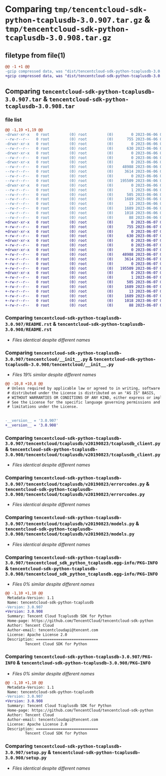 # Comparing `tmp/tencentcloud-sdk-python-tcaplusdb-3.0.907.tar.gz` & `tmp/tencentcloud-sdk-python-tcaplusdb-3.0.908.tar.gz`

## filetype from file(1)

```diff
@@ -1 +1 @@
-gzip compressed data, was "dist/tencentcloud-sdk-python-tcaplusdb-3.0.907.tar", last modified: Tue Jun  6 02:35:12 2023, max compression
+gzip compressed data, was "dist/tencentcloud-sdk-python-tcaplusdb-3.0.908.tar", last modified: Wed Jun  7 00:32:45 2023, max compression
```

## Comparing `tencentcloud-sdk-python-tcaplusdb-3.0.907.tar` & `tencentcloud-sdk-python-tcaplusdb-3.0.908.tar`

### file list

```diff
@@ -1,19 +1,19 @@
-drwxr-xr-x   0 root         (0) root         (0)        0 2023-06-06 02:35:12.000000 tencentcloud-sdk-python-tcaplusdb-3.0.907/
--rw-r--r--   0 root         (0) root         (0)      755 2023-06-06 02:35:12.000000 tencentcloud-sdk-python-tcaplusdb-3.0.907/README.rst
-drwxr-xr-x   0 root         (0) root         (0)        0 2023-06-06 02:35:12.000000 tencentcloud-sdk-python-tcaplusdb-3.0.907/tencentcloud/
--rw-r--r--   0 root         (0) root         (0)      630 2023-06-06 02:35:12.000000 tencentcloud-sdk-python-tcaplusdb-3.0.907/tencentcloud/__init__.py
-drwxr-xr-x   0 root         (0) root         (0)        0 2023-06-06 02:35:12.000000 tencentcloud-sdk-python-tcaplusdb-3.0.907/tencentcloud/tcaplusdb/
--rw-r--r--   0 root         (0) root         (0)        0 2023-06-06 02:35:12.000000 tencentcloud-sdk-python-tcaplusdb-3.0.907/tencentcloud/tcaplusdb/__init__.py
-drwxr-xr-x   0 root         (0) root         (0)        0 2023-06-06 02:35:12.000000 tencentcloud-sdk-python-tcaplusdb-3.0.907/tencentcloud/tcaplusdb/v20190823/
--rw-r--r--   0 root         (0) root         (0)    48988 2023-06-06 02:35:12.000000 tencentcloud-sdk-python-tcaplusdb-3.0.907/tencentcloud/tcaplusdb/v20190823/tcaplusdb_client.py
--rw-r--r--   0 root         (0) root         (0)     3614 2023-06-06 02:35:12.000000 tencentcloud-sdk-python-tcaplusdb-3.0.907/tencentcloud/tcaplusdb/v20190823/errorcodes.py
--rw-r--r--   0 root         (0) root         (0)        0 2023-06-06 02:35:12.000000 tencentcloud-sdk-python-tcaplusdb-3.0.907/tencentcloud/tcaplusdb/v20190823/__init__.py
--rw-r--r--   0 root         (0) root         (0)   195509 2023-06-06 02:35:12.000000 tencentcloud-sdk-python-tcaplusdb-3.0.907/tencentcloud/tcaplusdb/v20190823/models.py
-drwxr-xr-x   0 root         (0) root         (0)        0 2023-06-06 02:35:12.000000 tencentcloud-sdk-python-tcaplusdb-3.0.907/tencentcloud_sdk_python_tcaplusdb.egg-info/
--rw-r--r--   0 root         (0) root         (0)        1 2023-06-06 02:35:12.000000 tencentcloud-sdk-python-tcaplusdb-3.0.907/tencentcloud_sdk_python_tcaplusdb.egg-info/dependency_links.txt
--rw-r--r--   0 root         (0) root         (0)      505 2023-06-06 02:35:12.000000 tencentcloud-sdk-python-tcaplusdb-3.0.907/tencentcloud_sdk_python_tcaplusdb.egg-info/SOURCES.txt
--rw-r--r--   0 root         (0) root         (0)     1689 2023-06-06 02:35:12.000000 tencentcloud-sdk-python-tcaplusdb-3.0.907/tencentcloud_sdk_python_tcaplusdb.egg-info/PKG-INFO
--rw-r--r--   0 root         (0) root         (0)       13 2023-06-06 02:35:12.000000 tencentcloud-sdk-python-tcaplusdb-3.0.907/tencentcloud_sdk_python_tcaplusdb.egg-info/top_level.txt
--rw-r--r--   0 root         (0) root         (0)     1689 2023-06-06 02:35:12.000000 tencentcloud-sdk-python-tcaplusdb-3.0.907/PKG-INFO
--rw-r--r--   0 root         (0) root         (0)     1018 2023-06-06 02:35:12.000000 tencentcloud-sdk-python-tcaplusdb-3.0.907/setup.py
--rw-r--r--   0 root         (0) root         (0)       88 2023-06-06 02:35:12.000000 tencentcloud-sdk-python-tcaplusdb-3.0.907/setup.cfg
+drwxr-xr-x   0 root         (0) root         (0)        0 2023-06-07 00:32:45.000000 tencentcloud-sdk-python-tcaplusdb-3.0.908/
+-rw-r--r--   0 root         (0) root         (0)      755 2023-06-07 00:32:45.000000 tencentcloud-sdk-python-tcaplusdb-3.0.908/README.rst
+drwxr-xr-x   0 root         (0) root         (0)        0 2023-06-07 00:32:45.000000 tencentcloud-sdk-python-tcaplusdb-3.0.908/tencentcloud/
+-rw-r--r--   0 root         (0) root         (0)      630 2023-06-07 00:32:45.000000 tencentcloud-sdk-python-tcaplusdb-3.0.908/tencentcloud/__init__.py
+drwxr-xr-x   0 root         (0) root         (0)        0 2023-06-07 00:32:45.000000 tencentcloud-sdk-python-tcaplusdb-3.0.908/tencentcloud/tcaplusdb/
+-rw-r--r--   0 root         (0) root         (0)        0 2023-06-07 00:32:45.000000 tencentcloud-sdk-python-tcaplusdb-3.0.908/tencentcloud/tcaplusdb/__init__.py
+drwxr-xr-x   0 root         (0) root         (0)        0 2023-06-07 00:32:45.000000 tencentcloud-sdk-python-tcaplusdb-3.0.908/tencentcloud/tcaplusdb/v20190823/
+-rw-r--r--   0 root         (0) root         (0)    48988 2023-06-07 00:32:45.000000 tencentcloud-sdk-python-tcaplusdb-3.0.908/tencentcloud/tcaplusdb/v20190823/tcaplusdb_client.py
+-rw-r--r--   0 root         (0) root         (0)     3614 2023-06-07 00:32:45.000000 tencentcloud-sdk-python-tcaplusdb-3.0.908/tencentcloud/tcaplusdb/v20190823/errorcodes.py
+-rw-r--r--   0 root         (0) root         (0)        0 2023-06-07 00:32:45.000000 tencentcloud-sdk-python-tcaplusdb-3.0.908/tencentcloud/tcaplusdb/v20190823/__init__.py
+-rw-r--r--   0 root         (0) root         (0)   195509 2023-06-07 00:32:45.000000 tencentcloud-sdk-python-tcaplusdb-3.0.908/tencentcloud/tcaplusdb/v20190823/models.py
+drwxr-xr-x   0 root         (0) root         (0)        0 2023-06-07 00:32:45.000000 tencentcloud-sdk-python-tcaplusdb-3.0.908/tencentcloud_sdk_python_tcaplusdb.egg-info/
+-rw-r--r--   0 root         (0) root         (0)        1 2023-06-07 00:32:45.000000 tencentcloud-sdk-python-tcaplusdb-3.0.908/tencentcloud_sdk_python_tcaplusdb.egg-info/dependency_links.txt
+-rw-r--r--   0 root         (0) root         (0)      505 2023-06-07 00:32:45.000000 tencentcloud-sdk-python-tcaplusdb-3.0.908/tencentcloud_sdk_python_tcaplusdb.egg-info/SOURCES.txt
+-rw-r--r--   0 root         (0) root         (0)     1689 2023-06-07 00:32:45.000000 tencentcloud-sdk-python-tcaplusdb-3.0.908/tencentcloud_sdk_python_tcaplusdb.egg-info/PKG-INFO
+-rw-r--r--   0 root         (0) root         (0)       13 2023-06-07 00:32:45.000000 tencentcloud-sdk-python-tcaplusdb-3.0.908/tencentcloud_sdk_python_tcaplusdb.egg-info/top_level.txt
+-rw-r--r--   0 root         (0) root         (0)     1689 2023-06-07 00:32:45.000000 tencentcloud-sdk-python-tcaplusdb-3.0.908/PKG-INFO
+-rw-r--r--   0 root         (0) root         (0)     1018 2023-06-07 00:32:45.000000 tencentcloud-sdk-python-tcaplusdb-3.0.908/setup.py
+-rw-r--r--   0 root         (0) root         (0)       88 2023-06-07 00:32:45.000000 tencentcloud-sdk-python-tcaplusdb-3.0.908/setup.cfg
```

### Comparing `tencentcloud-sdk-python-tcaplusdb-3.0.907/README.rst` & `tencentcloud-sdk-python-tcaplusdb-3.0.908/README.rst`

 * *Files identical despite different names*

### Comparing `tencentcloud-sdk-python-tcaplusdb-3.0.907/tencentcloud/__init__.py` & `tencentcloud-sdk-python-tcaplusdb-3.0.908/tencentcloud/__init__.py`

 * *Files 19% similar despite different names*

```diff
@@ -10,8 +10,8 @@
 # Unless required by applicable law or agreed to in writing, software
 # distributed under the License is distributed on an "AS IS" BASIS,
 # WITHOUT WARRANTIES OR CONDITIONS OF ANY KIND, either express or implied.
 # See the License for the specific language governing permissions and
 # limitations under the License.
 
 
-__version__ = '3.0.907'
+__version__ = '3.0.908'
```

### Comparing `tencentcloud-sdk-python-tcaplusdb-3.0.907/tencentcloud/tcaplusdb/v20190823/tcaplusdb_client.py` & `tencentcloud-sdk-python-tcaplusdb-3.0.908/tencentcloud/tcaplusdb/v20190823/tcaplusdb_client.py`

 * *Files identical despite different names*

### Comparing `tencentcloud-sdk-python-tcaplusdb-3.0.907/tencentcloud/tcaplusdb/v20190823/errorcodes.py` & `tencentcloud-sdk-python-tcaplusdb-3.0.908/tencentcloud/tcaplusdb/v20190823/errorcodes.py`

 * *Files identical despite different names*

### Comparing `tencentcloud-sdk-python-tcaplusdb-3.0.907/tencentcloud/tcaplusdb/v20190823/models.py` & `tencentcloud-sdk-python-tcaplusdb-3.0.908/tencentcloud/tcaplusdb/v20190823/models.py`

 * *Files identical despite different names*

### Comparing `tencentcloud-sdk-python-tcaplusdb-3.0.907/tencentcloud_sdk_python_tcaplusdb.egg-info/PKG-INFO` & `tencentcloud-sdk-python-tcaplusdb-3.0.908/tencentcloud_sdk_python_tcaplusdb.egg-info/PKG-INFO`

 * *Files 0% similar despite different names*

```diff
@@ -1,10 +1,10 @@
 Metadata-Version: 1.1
 Name: tencentcloud-sdk-python-tcaplusdb
-Version: 3.0.907
+Version: 3.0.908
 Summary: Tencent Cloud Tcaplusdb SDK for Python
 Home-page: https://github.com/TencentCloud/tencentcloud-sdk-python
 Author: Tencent Cloud
 Author-email: tencentcloudapi@tencent.com
 License: Apache License 2.0
 Description: ============================
         Tencent Cloud SDK for Python
```

### Comparing `tencentcloud-sdk-python-tcaplusdb-3.0.907/PKG-INFO` & `tencentcloud-sdk-python-tcaplusdb-3.0.908/PKG-INFO`

 * *Files 0% similar despite different names*

```diff
@@ -1,10 +1,10 @@
 Metadata-Version: 1.1
 Name: tencentcloud-sdk-python-tcaplusdb
-Version: 3.0.907
+Version: 3.0.908
 Summary: Tencent Cloud Tcaplusdb SDK for Python
 Home-page: https://github.com/TencentCloud/tencentcloud-sdk-python
 Author: Tencent Cloud
 Author-email: tencentcloudapi@tencent.com
 License: Apache License 2.0
 Description: ============================
         Tencent Cloud SDK for Python
```

### Comparing `tencentcloud-sdk-python-tcaplusdb-3.0.907/setup.py` & `tencentcloud-sdk-python-tcaplusdb-3.0.908/setup.py`

 * *Files identical despite different names*

